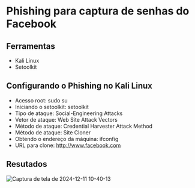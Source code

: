 # Phishing para captura de senhas do Facebook

## Ferramentas
* Kali Linux
* Setoolkit

## Configurando o Phishing no Kali Linux
* Acesso root: sudo su
* Iniciando o setoolkit: setoolkit
* Tipo de ataque: Social-Engineering Attacks
* Vetor de ataque: Web Site Attack Vectors
* Método de ataque: Credential Harvester Attack Method
* Método de ataque: Site Cloner
* Obtendo o endereço da máquina: ifconfig
* URL para clone: http://www.facebook.com

## Resutados

![Captura de tela de 2024-12-11 10-40-13](https://github.com/user-attachments/assets/668634f7-cb14-4563-9a25-d664c51b0a04)
